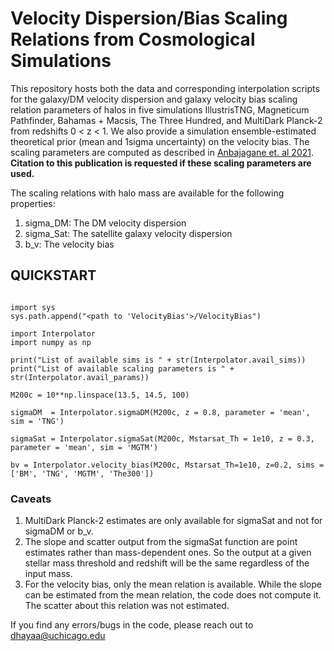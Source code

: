 # Velocity Dispersion/Bias Scaling Relations from Cosmological Simulations

This repository hosts both the data and corresponding interpolation scripts for the galaxy/DM velocity dispersion and galaxy velocity bias scaling relation parameters of halos in five simulations IllustrisTNG, Magneticum Pathfinder, Bahamas + Macsis, The Three Hundred, and MultiDark Planck-2 from redshifts 0 < z < 1. We also provide a simulation ensemble-estimated theoretical prior (mean and 1sigma uncertainty) on the velocity bias. The scaling parameters are computed as described in [Anbajagane et. al 2021](https://arxiv.org/abs/2110.01683). **Citation to this publication is requested if these scaling parameters are used.**

The scaling relations with halo mass are available for the following properties:

1. sigma_DM: The DM velocity dispersion
2. sigma_Sat: The satellite galaxy velocity dispersion
3. b_v: The velocity bias


## QUICKSTART

```

import sys
sys.path.append("<path to 'VelocityBias'>/VelocityBias")

import Interpolator
import numpy as np

print("List of available sims is " + str(Interpolator.avail_sims))
print("List of available scaling parameters is " + str(Interpolator.avail_params))

M200c = 10**np.linspace(13.5, 14.5, 100)

sigmaDM  = Interpolator.sigmaDM(M200c, z = 0.8, parameter = 'mean', sim = 'TNG')
                                     
sigmaSat = Interpolator.sigmaSat(M200c, Mstarsat_Th = 1e10, z = 0.3, parameter = 'mean', sim = 'MGTM')
                                
bv = Interpolator.velocity_bias(M200c, Mstarsat_Th=1e10, z=0.2, sims = ['BM', 'TNG', 'MGTM', 'The300'])

```

### Caveats

1. MultiDark Planck-2 estimates are only available for sigmaSat and not for sigmaDM or b_v.
2. The slope and scatter output from the sigmaSat function are point estimates rather than mass-dependent ones. So the output at a given stellar mass threshold and redshift will be the same regardless of the input mass.
3. For the velocity bias, only the mean relation is available. While the slope can be estimated from the mean relation, the code does not compute it. The scatter about this relation was not estimated.

If you find any errors/bugs in the code, please reach out to dhayaa@uchicago.edu
